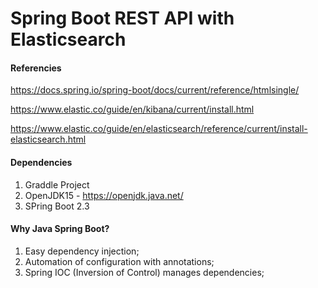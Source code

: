 # Spring Boot REST API with Elasticsearch

#### Referencies

https://docs.spring.io/spring-boot/docs/current/reference/htmlsingle/

https://www.elastic.co/guide/en/kibana/current/install.html

https://www.elastic.co/guide/en/elasticsearch/reference/current/install-elasticsearch.html



####  Dependencies

1. Graddle Project
2. OpenJDK15 - https://openjdk.java.net/
3. SPring Boot 2.3


#### Why Java Spring Boot?

1. Easy dependency injection;
2. Automation of configuration with annotations;
3. Spring IOC (Inversion of Control) manages dependencies;
